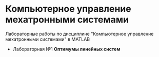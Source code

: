 # Компьютерное управление мехатронными системами

Лабораторные работы по дисциплине "Компьютерное управление мехатронными системами" в MATLAB

* Лабораторная №1 **Оптимумы линейных систем**
